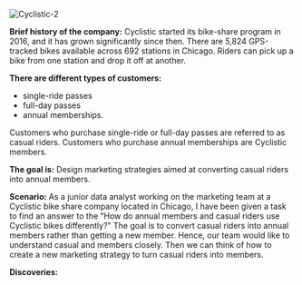 ![Cyclistic-2](https://github.com/user-attachments/assets/2d4c1fe0-ebdf-4925-964c-141e42f45ad0)

**Brief history of the company:**
Cyclistic started its bike-share program in 2016, and it has grown significantly since then. There are 5,824 GPS-tracked bikes available across 692 stations in Chicago. Riders can pick up a bike from one station and drop it off at another.

**There are different types of customers:**
* single-ride passes
* full-day passes
* annual memberships.

Customers who purchase single-ride or full-day passes are referred to as casual riders.
Customers who purchase annual memberships are Cyclistic members.

**The goal is:**
Design marketing strategies aimed at converting casual riders into annual members.

**Scenario:**
As a junior data analyst working on the marketing team at a Cyclistic bike share company located in Chicago, I have been given a task to find an answer to the "How do annual members and casual riders use Cyclistic bikes differently?" The goal is to convert casual riders into annual members rather than getting a new member. Hence, our team would like to understand casual and members closely. Then we can think of how to create a new marketing strategy to turn casual riders into members. 

**Discoveries:**



